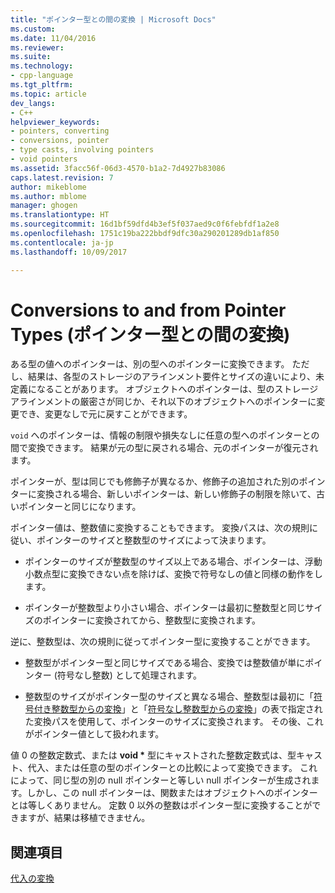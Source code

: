 ```yaml
---
title: "ポインター型との間の変換 | Microsoft Docs"
ms.custom: 
ms.date: 11/04/2016
ms.reviewer: 
ms.suite: 
ms.technology:
- cpp-language
ms.tgt_pltfrm: 
ms.topic: article
dev_langs:
- C++
helpviewer_keywords:
- pointers, converting
- conversions, pointer
- type casts, involving pointers
- void pointers
ms.assetid: 3facc56f-06d3-4570-b1a2-7d4927b83086
caps.latest.revision: 7
author: mikeblome
ms.author: mblome
manager: ghogen
ms.translationtype: HT
ms.sourcegitcommit: 16d1bf59dfd4b3ef5f037aed9c0f6febfdf1a2e8
ms.openlocfilehash: 1751c19ba222bbdf9dfc30a290201289db1af850
ms.contentlocale: ja-jp
ms.lasthandoff: 10/09/2017

---
```

# <a name="conversions-to-and-from-pointer-types"></a>Conversions to and from Pointer Types (ポインター型との間の変換)
ある型の値へのポインターは、別の型へのポインターに変換できます。 ただし、結果は、各型のストレージのアラインメント要件とサイズの違いにより、未定義になることがあります。 オブジェクトへのポインターは、型のストレージ アラインメントの厳密さが同じか、それ以下のオブジェクトへのポインターに変更でき、変更なしで元に戻すことができます。  
  
 `void` へのポインターは、情報の制限や損失なしに任意の型へのポインターとの間で変換できます。 結果が元の型に戻される場合、元のポインターが復元されます。  
  
 ポインターが、型は同じでも修飾子が異なるか、修飾子の追加された別のポインターに変換される場合、新しいポインターは、新しい修飾子の制限を除いて、古いポインターと同じになります。  
  
 ポインター値は、整数値に変換することもできます。 変換パスは、次の規則に従い、ポインターのサイズと整数型のサイズによって決まります。  
  
-   ポインターのサイズが整数型のサイズ以上である場合、ポインターは、浮動小数点型に変換できない点を除けば、変換で符号なしの値と同様の動作をします。  
  
-   ポインターが整数型より小さい場合、ポインターは最初に整数型と同じサイズのポインターに変換されてから、整数型に変換されます。  
  
 逆に、整数型は、次の規則に従ってポインター型に変換することができます。  
  
-   整数型がポインター型と同じサイズである場合、変換では整数値が単にポインター (符号なし整数) として処理されます。  
  
-   整数型のサイズがポインター型のサイズと異なる場合、整数型は最初に「[符号付き整数型からの変換](../c-language/conversions-from-signed-integral-types.md)」と「[符号なし整数型からの変換](../c-language/conversions-from-unsigned-integral-types.md)」の表で指定された変換パスを使用して、ポインターのサイズに変換されます。 その後、これがポインター値として扱われます。  
  
 値 0 の整数定数式、または **void \*** 型にキャストされた整数定数式は、型キャスト、代入、または任意の型のポインターとの比較によって変換できます。 これによって、同じ型の別の null ポインターと等しい null ポインターが生成されます。しかし、この null ポインターは、関数またはオブジェクトへのポインターとは等しくありません。 定数 0 以外の整数はポインター型に変換することができますが、結果は移植できません。  
  
## <a name="see-also"></a>関連項目  
 [代入の変換](../c-language/assignment-conversions.md)
